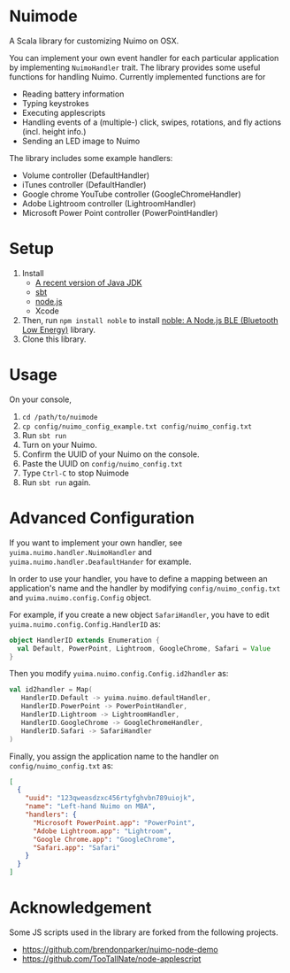 # Nuimode

A Scala library for customizing Nuimo on OSX.

You can implement your own event handler for each particular application by implementing `NuimoHandler` trait.
The library provides some useful functions for handling Nuimo.
Currently implemented functions are for

* Reading battery information
* Typing keystrokes
* Executing applescripts
* Handling events of a (multiple-) click, swipes, rotations, and fly actions (incl. height info.)
* Sending an LED image to Nuimo

The library  includes some example handlers:
* Volume controller (DefaultHandler)
* iTunes controller (DefaultHandler)
* Google chrome YouTube controller (GoogleChromeHandler)
* Adobe Lightroom controller (LightroomHandler)
* Microsoft Power Point controller (PowerPointHandler)

# Setup
1. Install
    * [A recent version of Java JDK](http://www.oracle.com/technetwork/java/javase/downloads/index.html)
    * [sbt](http://www.scala-sbt.org/)
    * [node.js](https://nodejs.org/en/)
    * Xcode
1. Then, run ```npm install noble```
to install [noble: A Node.js BLE (Bluetooth Low Energy)](https://github.com/sandeepmistry/noble) library.
1. Clone this library.

# Usage
On your console,

1. ```cd /path/to/nuimode```
1. ```cp config/nuimo_config_example.txt config/nuimo_config.txt```
1. Run ```sbt run```
1. Turn on your Nuimo.
1. Confirm the UUID of your Nuimo on the console.
1. Paste the UUID on `config/nuimo_config.txt`
1. Type ```Ctrl-C``` to stop Nuimode
1. Run ```sbt run``` again.

# Advanced Configuration

If you want to implement your own handler, see `yuima.nuimo.handler.NuimoHandler` and `yuima.nuimo.handler.DeafaultHander` for example.

In order to use your handler, you have to define a mapping between an application's name and the handler by modifying `config/nuimo_config.txt` and `yuima.nuimo.config.Config` object.

For example, if you create a new object `SafariHandler`, you have to edit `yuima.nuimo.config.Config.HandlerID` as:
```Scala
object HandlerID extends Enumeration {
  val Default, PowerPoint, Lightroom, GoogleChrome, Safari = Value
}
```
Then you modify `yuima.nuimo.config.Config.id2handler` as:
```Scala
val id2handler = Map(
   HandlerID.Default -> yuima.nuimo.defaultHandler,
   HandlerID.PowerPoint -> PowerPointHandler,
   HandlerID.Lightroom -> LightroomHandler,
   HandlerID.GoogleChrome -> GoogleChromeHandler,
   HandlerID.Safari -> SafariHandler
)
```
Finally, you assign the application name to the handler on `config/nuimo_config.txt` as:
```json
[
  {
    "uuid": "123qweasdzxc456rtyfghvbn789uiojk",
    "name": "Left-hand Nuimo on MBA",
    "handlers": {
      "Microsoft PowerPoint.app": "PowerPoint",
      "Adobe Lightroom.app": "Lightroom",
      "Google Chrome.app": "GoogleChrome",
      "Safari.app": "Safari"
    }
  }
]
```

# Acknowledgement
Some JS scripts used in the library are forked from the following projects.

* https://github.com/brendonparker/nuimo-node-demo
* https://github.com/TooTallNate/node-applescript
